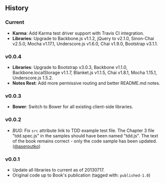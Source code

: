 ## History

### Current
* **Karma**: Add Karma test driver support with Travis CI integration.
* **Libraries**: Upgrade to Backbone.js v1.1.2, jQuery to v2.1.0,
  Sinon-Chai v2.5.0, Mocha v1.17.1, Underscore.js v1.6.0, Chai v1.9.0,
  Bootstrap v3.1.1.

### v0.0.4
* **Libraries**: Upgrade to Bootstrap v3.0.3, Backbone v1.1.0,
  Backbone.localStorage v1.1.7, Blanket.js v1.1.5, Chai v1.8.1,
  Mocha 1.15.1, Underscore.js 1.5.2.
* **Notes Rest**: Add more permissive routing and better README.md notes.

### v0.0.3
* **Bower**: Switch to Bower for all existing client-side libraries.

### v0.0.2
* *BUG*: Fix `src` attribute link to TDD example test file. The Chapter 3 file
  "tdd.spec.js" in the samples should have been named "tdd.js". The text of
  the book remains correct - only the code sample has been updated.
  ([@aserputko][aserputko])

### v0.0.1
* Update all libraries to current as of 20130717.
* Original code up to Book's publication (tagged with: `published-1.0`)

[aserputko]: https://github.com/ASerputko
